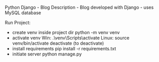 Python Django - Blog
Description
    - Blog developed with Django
    - uses MySQL database
    
Run Project:
- create venv inside project dir
    python -m venv venv
- activate venv
    Win:
        .\venv\Scripts\activate
    Linux:
        source venv/bin/activate
        deactivate (to deactivate)
- install requirements
    pip install -r requirements.txt
- initiate server
    python manage.py